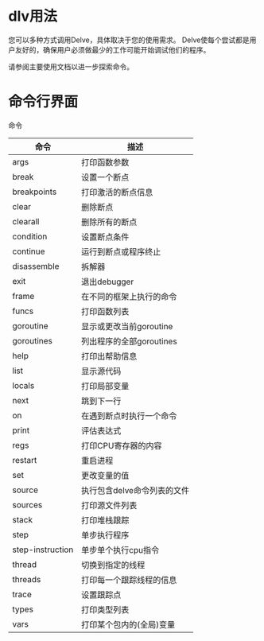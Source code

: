# dlv用法

您可以多种方式调用Delve，具体取决于您的使用需求。 Delve使每个尝试都是用户友好的，确保用户必须做最少的工作可能开始调试他们的程序。

请参阅主要使用文档以进一步探索命令。

# 命令行界面

命令

| 命令             | 描述                        |
| ---------------- | --------------------------- |
| args             | 打印函数参数                |
| break            | 设置一个断点                |
| breakpoints      | 打印激活的断点信息          |
| clear            | 删除断点                    |
| clearall         | 删除所有的断点              |
| condition        | 设置断点条件                |
| continue         | 运行到断点或程序终止        |
| disassemble      | 拆解器                      |
| exit             | 退出debugger                |
| frame            | 在不同的框架上执行的命令    |
| funcs            | 打印函数列表                |
| goroutine        | 显示或更改当前goroutine     |
| goroutines       | 列出程序的全部goroutines    |
| help             | 打印出帮助信息              |
| list             | 显示源代码                  |
| locals           | 打印局部变量                |
| next             | 跳到下一行                  |
| on               | 在遇到断点时执行一个命令    |
| print            | 评估表达式                  |
| regs             | 打印CPU寄存器的内容         |
| restart          | 重启进程                    |
| set              | 更改变量的值                |
| source           | 执行包含delve命令列表的文件 |
| sources          | 打印源文件列表              |
| stack            | 打印堆栈跟踪                |
| step             | 单步执行程序                |
| step-instruction | 单步单个执行cpu指令         |
| thread           | 切换到指定的线程            |
| threads          | 打印每一个跟踪线程的信息    |
| trace            | 设置跟踪点                  |
| types            | 打印类型列表                |
| vars             | 打印某个包内的(全局)变量    |